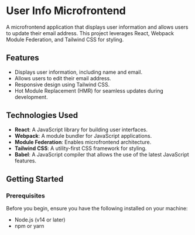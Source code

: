 # User Info Microfrontend

A microfrontend application that displays user information and allows users to update their email address. This project leverages React, Webpack Module Federation, and Tailwind CSS for styling. 

## Features

- Displays user information, including name and email.
- Allows users to edit their email address.
- Responsive design using Tailwind CSS.
- Hot Module Replacement (HMR) for seamless updates during development.

## Technologies Used

- **React**: A JavaScript library for building user interfaces.
- **Webpack**: A module bundler for JavaScript applications.
- **Module Federation**: Enables microfrontend architecture.
- **Tailwind CSS**: A utility-first CSS framework for styling.
- **Babel**: A JavaScript compiler that allows the use of the latest JavaScript features.

## Getting Started

### Prerequisites

Before you begin, ensure you have the following installed on your machine:

- Node.js (v14 or later)
- npm or yarn

